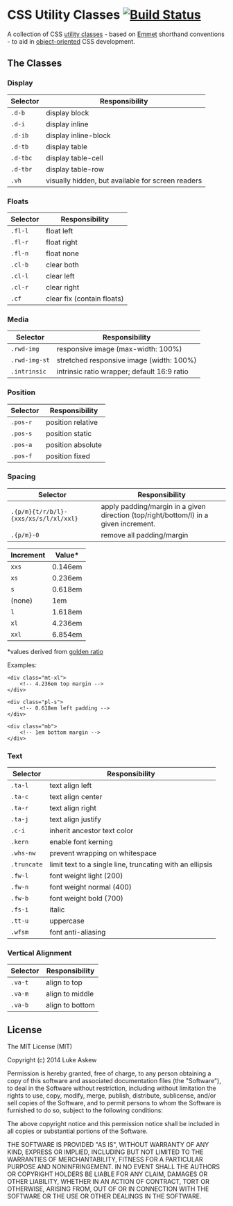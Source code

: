 # CSS Utility Classes [![Build Status](https://travis-ci.org/LukeAskew/css-utils.svg?branch=master)](https://travis-ci.org/LukeAskew/css-utils)

A collection of CSS [utility classes](http://davidtheclark.com/on-utility-classes/) - based on [Emmet](http://emmet.io) shorthand conventions - to aid in [object-oriented](http://appendto.com/2014/04/oocss/) CSS development.

## The Classes

### Display

Selector | Responsibility
--- | ---
`.d-b` | display block
`.d-i` | display inline
`.d-ib` | display inline-block
`.d-tb` | display table
`.d-tbc` | display table-cell
`.d-tbr` | display table-row
`.vh` | visually hidden, but available for screen readers

### Floats

Selector | Responsibility
--- | ---
`.fl-l` | float left
`.fl-r` | float right
`.fl-n` | float none
`.cl-b` | clear both
`.cl-l` | clear left
`.cl-r` | clear right
`.cf` | clear fix (contain floats)

### Media

Selector | Responsibility
--- | ---
`.rwd-img` | responsive image (max-width: 100%)
`.rwd-img-st` | stretched responsive image (width: 100%)
`.intrinsic` | intrinsic ratio wrapper; default 16:9 ratio

### Position

Selector | Responsibility
--- | ---
`.pos-r` | position relative
`.pos-s` | position static
`.pos-a` | position absolute
`.pos-f` | position fixed

### Spacing

Selector | Responsibility
--- | ---
`.{p/m}{t/r/b/l}-{xxs/xs/s/l/xl/xxl}` | apply padding/margin in a given direction (top/right/bottom/l) in a given increment.
`.{p/m}-0` | remove all padding/margin

Increment | Value*
--- | ---
`xxs` | 0.146em
`xs` | 0.236em
`s` | 0.618em
(none) | 1em
`l` | 1.618em
`xl`| 4.236em
`xxl` | 6.854em

*values derived from [golden ratio](http://modularscale.com/scale/?px1=16&px2=&ra1=1.618&ra2=0)

Examples:

```markup
<div class="mt-xl">
	<!-- 4.236em top margin -->
</div> 

<div class="pl-s">
	<!-- 0.618em left padding -->
</div> 

<div class="mb">
	<!-- 1em bottom margin -->
</div> 
```

### Text

Selector | Responsibility
--- | ---
`.ta-l` | text align left
`.ta-c` | text align center
`.ta-r` | text align right
`.ta-j` | text align justify
`.c-i` | inherit ancestor text color
`.kern` | enable font kerning
`.whs-nw` | prevent wrapping on whitespace
`.truncate` | limit text to a single line, truncating with an ellipsis
`.fw-l` | font weight light (200)
`.fw-n` | font weight normal (400)
`.fw-b` | font weight bold (700)
`.fs-i` | italic
`.tt-u` | uppercase
`.wfsm` | font anti-aliasing

### Vertical Alignment

Selector | Responsibility
--- | ---
`.va-t`|align to top
`.va-m`|align to middle
`.va-b`|align to bottom

## License

The MIT License (MIT)

Copyright (c) 2014 Luke Askew

Permission is hereby granted, free of charge, to any person obtaining a copy
of this software and associated documentation files (the "Software"), to deal
in the Software without restriction, including without limitation the rights
to use, copy, modify, merge, publish, distribute, sublicense, and/or sell
copies of the Software, and to permit persons to whom the Software is
furnished to do so, subject to the following conditions:

The above copyright notice and this permission notice shall be included in
all copies or substantial portions of the Software.

THE SOFTWARE IS PROVIDED "AS IS", WITHOUT WARRANTY OF ANY KIND, EXPRESS OR
IMPLIED, INCLUDING BUT NOT LIMITED TO THE WARRANTIES OF MERCHANTABILITY,
FITNESS FOR A PARTICULAR PURPOSE AND NONINFRINGEMENT. IN NO EVENT SHALL THE
AUTHORS OR COPYRIGHT HOLDERS BE LIABLE FOR ANY CLAIM, DAMAGES OR OTHER
LIABILITY, WHETHER IN AN ACTION OF CONTRACT, TORT OR OTHERWISE, ARISING FROM,
OUT OF OR IN CONNECTION WITH THE SOFTWARE OR THE USE OR OTHER DEALINGS IN
THE SOFTWARE.
